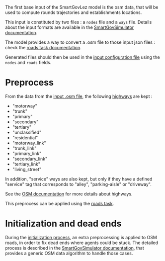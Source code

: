 The first base input of the SmartGovLez model is the osm data, that will be
used to compute rounds trajectories and establishments locations.

This input is constituted by two files : a `nodes` file and a `ways` file.
Details about the input formats are available in the [SmartGovSimulator
documentation](https://github.com/smartgov-liris/SmartGovSimulator/wiki/Osm-Data).

The model provides a way to convert a .osm file to those input json files :
check the [roads task
documentation](The-SmartGovLez-CLI#roads).

Generated files should then be used in the [input configuration
file](Configuration-File) using the `nodes` and `roads` fields.

# Preprocess

From the data from the [input .osm
file](https://github.com/smartgov-liris/SmartGovSimulator/wiki/Osm-Data#preprocess-data),
the following [highways](https://wiki.openstreetmap.org/wiki/Highways) are kept :
- "motorway"
- "trunk"
- "primary"
- "secondary"
- "tertiary"
- "unclassified"
- "residential"
- "motorway_link"
- "trunk_link"
- "primary_link"
- "secondary_link"
- "tertiary_link"
- "living_street"

In addition, "service" ways are also kept, but only if they have a defined
"service" tag that corresponds to "alley", "parking-aisle" or "driveway".

See the [OSM documentation](https://wiki.openstreetmap.org/wiki/Highways) for
more details about highways.

This preprocess can be applied using the [roads task](The-SmartGovLez-CLI#roads).

# Initialization and dead ends

During the [initialization process](The-SmartGovLez-CLI#init), an extra
preprocessing is applied to OSM roads, in order to fix dead ends where agents
could be stuck. The detailed process is described in the [SmartGovSimulator
documentation](https://github.com/smartgov-liris/SmartGovSimulator/wiki/Dead-Ends-Fix),
that provides a generic OSM data algorithm to handle those cases.
